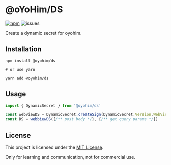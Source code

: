 # @oYoHim/DS

[![npm](https://img.shields.io/npm/v/@oyohim/ds?style=flat-square)](https://www.npmjs.com/package/@oyohim/ds)
![issues](https://img.shields.io/github/issues/oyohimjs/oyohim?style=flat-square)

Create a dynamic secret for oyohim.

## Installation

```shell
npm install @oyohim/ds

# or use yarn

yarn add @oyohim/ds
```

## Usage

```typescript
import { DynamicSecret } from '@oyohim/ds'

const webviewDS = DynamicSecret.createSign(DynamicSecret.Version.WebView)
const DS = webbiewDS({/** post body */}, {/** get query params */})
```

## License

This project is licensed under the [MIT License](./LICENSE).

Only for learning and communication, not for commercial use.

